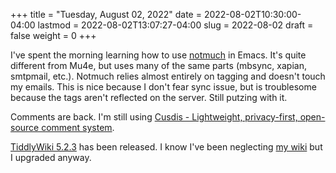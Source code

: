 +++
title = "Tuesday, August 02, 2022"
date = 2022-08-02T10:30:00-04:00
lastmod = 2022-08-02T13:07:27-04:00
slug = 2022-08-02
draft = false
weight = 0
+++

I've spent the morning learning how to use [notmuch](https://notmuchmail.org/) in Emacs. It's quite different from Mu4e, but uses many of the same parts (mbsync, xapian, smtpmail, etc.). Notmuch relies almost entirely on tagging and doesn't touch my emails. This is nice because I don't fear sync issue, but is troublesome because the tags aren't reflected on the server. Still putzing with it.

Comments are back. I'm still using [Cusdis - Lightweight, privacy-first, open-source comment system](https://cusdis.com/).

[TiddlyWiki 5.2.3](https://tiddlywiki.com/#Release%205.2.3) has been released. I know I've been neglecting [my wiki](https://wiki.baty.net) but I upgraded anyway.

[//]: # "Exported with love from a post written in Org mode"
[//]: # "- https://github.com/kaushalmodi/ox-hugo"
